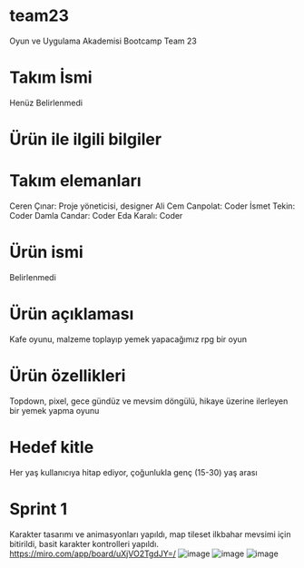 # team23
Oyun ve Uygulama Akademisi Bootcamp Team 23
# Takım İsmi
Henüz Belirlenmedi
# Ürün ile ilgili bilgiler
# Takım elemanları
Ceren Çınar: Proje yöneticisi, designer
Ali Cem Canpolat: Coder
İsmet Tekin: Coder
Damla Candar: Coder
Eda Karalı: Coder
# Ürün ismi
Belirlenmedi
# Ürün açıklaması
Kafe oyunu, malzeme toplayıp yemek yapacağımız rpg bir oyun
# Ürün özellikleri
Topdown, pixel, gece gündüz ve mevsim döngülü, hikaye üzerine ilerleyen bir yemek yapma oyunu
# Hedef kitle
Her yaş kullanıcıya hitap ediyor, çoğunlukla genç (15-30) yaş arası
# Sprint 1
Karakter tasarımı ve animasyonları yapıldı, map tileset ilkbahar mevsimi için bitirildi, basit karakter kontrolleri yapıldı.  
https://miro.com/app/board/uXjVO2TgdJY=/
![image](https://user-images.githubusercontent.com/95138463/167613993-487c0c3a-9243-443f-bbb8-8c75e209ebbc.png)
![image](https://user-images.githubusercontent.com/95138463/167614079-9cba4380-3fca-48a6-b7f9-958192d9e04e.png)
![image](https://user-images.githubusercontent.com/95138463/167614271-7947692e-1719-4f4a-a8e9-1f07f35fc17d.png)
